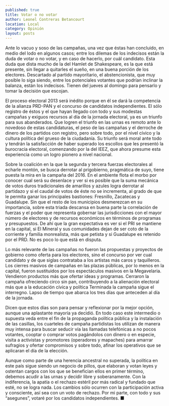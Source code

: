 ```yaml
---
published: true
title: Votar o no votar
author: Leonel Contreras Betancourt
location: Local
category: Opinión
layout: posts
---
```


Ante lo vacuo y soso de las campañas, una vez que éstas han concluido, en medio del lodo en algunos casos; entre los dilemas  de los indecisos están la duda de votar o no votar, y en caso de hacerlo, por cuál candidato. Esta duda que dista mucho de la del Hamlet de Shakespeare, es la que está presente, sin llegar a quitarles el sueño, en una buena porción de los electores. Descartado al partido mayoritario, el abstencionista, que muy posible lo siga siendo, entre los potenciales votantes que podrían inclinar la balanza, están los indecisos. Tienen del jueves al domingo para pensarlo y tomar la decisión que escojan.   

El proceso electoral 2013 será inédito porque en él se dará la competencia de la alianza PRD-PAN y el concurso de candidatos independientes. El sólo registro de éstos y el que hayan llegado con todo y sus modestas campañas y exiguos recursos al día de la jornada electoral, ya es un triunfo para sus abanderados. Que logren el triunfo en las urnas es remoto ante lo novedoso de estas candidaturas, el peso de las campañas y el derroche de dinero de los partidos con registro, pero sobre todo, por el nivel cívico y la cultura política del grueso de la ciudadanía. Su triunfo será moral ante todo y tendrán la satisfacción de haber superado los escollos que les presentó la burocracia electoral, comenzando por la del IEEZ, que ahora presume esta experiencia como un logro pionero a nivel nacional.  

Sobre la coalición en la que la segunda y tercera fuerzas electorales al echarle montón, se busca derrotar al prigobierno, pragmática de suyo, tiene puesta la mira en la campaña del 2016. En el ambiente flota el morbo por conocer cual será su desenlace y ver si es posible que la suma mecánica de votos duros tradicionales de amarillos y azules logra derrotar al partidazo y si el caudal de votos de éste no se incrementa, al grado de que le permita ganar los principales bastiones: Fresnillo, Zacatecas y Guadalupe. Sin que el resto de los municipios desmerezcan en su importancia, sobre esta triada descansa en buena parte la correlación de fuerzas y el poder que representa gobernar las jurisdicciones con el mayor número de electores y de recursos económicos en términos de programas y presupuestos. De ahí que la gran expectativa es ver si el PRI  se mantiene en la capital, si El Mineral y sus comunidades dejan de ser coto de la corriente y familia monrealista, más que petista y si Guadalupe es retenido por el PRD. No es poco lo que está en disputa.  

Lo más relevante de las campañas no fueron las propuestas y proyectos de gobierno como oferta para los electores, sino el concurso por ver cual candidato y de que siglas contrataba a los artistas más caros y taquilleros. Los cierres masivos de campañas en las plazas públicas, por lo menos en la capital, fueron sustituidos por los espectáculos masivos en la Megavelaria. Vendieron productos más que ofertar ideas y programas.  Cerraron la campaña  ofreciendo  circo sin pan, contribuyendo a la alienación electoral  más que a la educación cívica y política
Terminada la campaña sigue el interregno. Lapso de tiempo que abarca los tres días que anteceden al día de la jornada.

Dicen que estos días son para pensar y reflexionar por la mejor opción, aunque una aplastante mayoría ya decidió. En todo caso este intermedio o supuesta veda  entre el fin de la propaganda política pública y la instalación de las casillas, los cuarteles de campaña partidistas los utilizan de manera muy intensa para buscar seducir vía las llamadas telefónicas a no pocos votantes, cooptar o comprar votos pagándolos con dinero o en  especie, visita a activistas y promotores (operadores y mapaches) para amarrar sufragios y ofertar compromisos y sobre todo, afinar los operativos que se aplicaran  el día de la elección. 

Aunque como parte de una herencia ancestral no superada, la política en este país sigue siendo un negocio de pillos, que elaboran y votan leyes y ostentan cargos con los que se benefician ellos en primer término, debemos acudir a las urnas y decidir libre y soberanamente. Con la indiferencia, la apatía o el rechazo estéril por más radical y fundado que esté, no se logra nada. Los cambios sólo ocurren con la participación activa y consciente, así sea con un voto de rechazo. Por mi parte, con todo y sus “asegunes”, votaré por los candidatos independientes. ■
